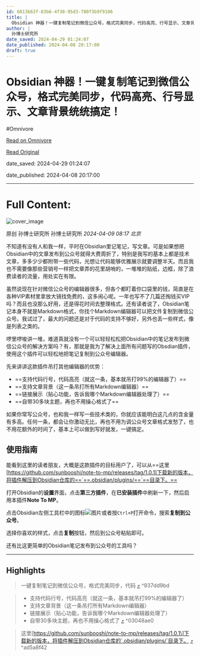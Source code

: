 ```yaml
---
id: 6813b63f-83b6-4f38-95d3-780f3b9f9106
title: |
  Obsidian 神器！一键复制笔记到微信公众号，格式完美同步，代码高亮、行号显示、文章背景统统搞定！
author: |
  孙博士研究所
date_saved: 2024-04-29 01:24:07
date_published: 2024-04-08 20:17:00
draft: true
---
```


# Obsidian 神器！一键复制笔记到微信公众号，格式完美同步，代码高亮、行号显示、文章背景统统搞定！
#Omnivore

[Read on Omnivore](https://omnivore.app/me/obsidian-18f284f75fb)

[Read Original](https://mp.weixin.qq.com/s/NZZYL1l6Mj2KpshuVNfbsg)

date_saved: 2024-04-29 01:24:07

date_published: 2024-04-08 20:17:00

--- 

# Full Content: 

![cover_image](https://proxy-prod.omnivore-image-cache.app/0x0,shW8pMJdkMrIvN4zFy5xx2rWVWNHsdgymT3M1T2wmOiY/https://mmbiz.qpic.cn/sz_mmbiz_jpg/VMPMOeDgBMMkcG7BNGYNsxh18qH2zsXyyTZ8AhVTokSKFaIdqOpt4eCZcDtAOpgrWoUgoWeoeVxexUbLhsmBHQ/0?wx_fmt=jpeg) 

原创 孙博士研究所  孙博士研究所 _2024-04-09 08:17_ _北京_ 

不知道有没有人和我一样，平时在Obsidian里记笔记，写文章。可是如果想把Obsidian中的文章发布到公众号就得大费周折了，特别是我写的基本上都是技术文章，多多少少都附带一些代码，光想让代码能够优雅展示就要调整半天。而且我也不需要像那些营销号一样把文章弄的花里胡哨的，一堆堆的贴纸，边框，除了浪费读者的流量，用处实在有限。

虽然说现在针对微信公众号的编辑器很多，但各个都盯着你口袋里的钱，简直是在各种VIP素材里拿放大镜找免费的，这多闹心呢。一年也写不了几篇还掏钱买VIP吗？而且也没那么好用，还是得花时间去整理格式。还有读者说了，Obsidian笔记本身不就是Markdown格式，你找个Markdown编辑器可以把文件复制到微信公众号。我试过了，最大的问题还是对于代码的支持不够好，另外也丢一些样式，像是列表之类的。

啰里啰唆讲一堆，难道真就没有一个可以轻轻松松把Obsidian中的笔记发布到微信公众号的解决方案吗？有，那就是我为了解决上面所有问题写的Obsdian插件，使用这个插件可以轻松地把笔记复制到公众号编辑器。

先来讲讲这款插件吊打其他编辑器的优势：

* ==支持代码行号，代码高亮（就这一条，基本就吊打99%的编辑器了）==
* ==支持文章背景（这一条吊打所有Markdown编辑器）==
* ==链接展示（贴心功能，告诉我哪个Markdown编辑器处理了）==
* ==自带30多块主题，再也不用操心格式了==

如果你常写公众号，也和我一样写一些技术类的，你就应该能明白这几点的含金量有多高。任何一条，都会让你激动无比，再也不用为调公众号文章格式发愁了，也不用花额外的时间了，基本上可以做到写好就发，一键搞定。

## 使用指南

能看到这里的读者朋友，大概是这款插件的目标用户了，可以从==这里[https://github.com/sunbooshi/note-to-mp/releases/tag/1.0.1]下载新的版本，将插件解压到Obsidian仓库的==`==.obsidian/plugins/==`==目录下。==

打开Obsidian的**设置**界面，点击**第三方插件**，在**已安装插件**中刷新一下，然后启用本插件**Note To MP**。

点击Obsidian左侧工具栏中的图标![图片](https://proxy-prod.omnivore-image-cache.app/0x0,sk0VB1IjFAPKL1U7LV-KGjiRDnwUT0Ao5CcAvs_EXkTk/https://mmbiz.qpic.cn/sz_mmbiz_png/VMPMOeDgBMMkcG7BNGYNsxh18qH2zsXyyNqibu8U4Wcuib6qxhmSymt9CuMTyia2Wy1boG4WYYet9mjh4ziaXfrylA/640?wx_fmt=png&from=appmsg)或者按`Ctrl+P`打开命令，搜索**复制到公众号**。

选择你喜欢的样式，点击**复制**按钮，然后到公众号粘贴即可。

还有比这更简单的Obsidian笔记发布到公众号的工具吗？

---

## Highlights

> 一键复制笔记到微信公众号，格式完美同步，代码 [⤴️](https://omnivore.app/me/obsidian-18f284f75fb#937dd9bd-b79a-40c4-ae8f-6ef9928e6b34)  ^937dd9bd

> * 支持代码行号，代码高亮（就这一条，基本就吊打99%的编辑器了）
> * 支持文章背景（这一条吊打所有Markdown编辑器）
> * 链接展示（贴心功能，告诉我哪个Markdown编辑器处理了）
> * 自带30多块主题，再也不用操心格式了 [⤴️](https://omnivore.app/me/obsidian-18f284f75fb#03048ae0-509f-46ae-a8e9-b1ca789d09fb)  ^03048ae0

> 这里\[https://github.com/sunbooshi/note-to-mp/releases/tag/1.0.1\]下载新的版本，将插件解压到Obsidian仓库的`.obsidian/plugins/`目录下。 [⤴️](https://omnivore.app/me/obsidian-18f284f75fb#ad5a8f42-4d80-4e1f-bbdd-4eae7ef08239)  ^ad5a8f42

